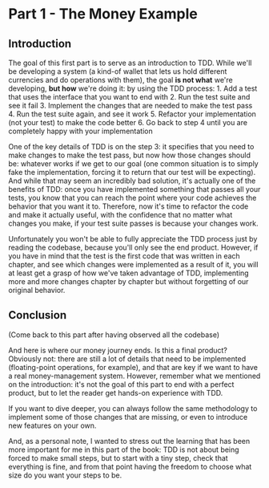 # Part 1 - The Money Example #
## Introduction ##
The goal of this first part is to serve as an introduction to TDD. While we'll be developing a system (a kind-of wallet that lets us hold different currencies and do operations with them), the goal **is not what** we're developing, **but how** we're doing it: by using the TDD process:
	1. Add a test that uses the interface that you want to end with
	2. Run the test suite and see it fail
	3. Implement the changes that are needed to make the test pass
	4. Run the test suite again, and see it work
	5. Refactor your implementation (not your test) to make the code better
	6. Go back to step 4 until you are completely happy with your implementation

One of the key details of TDD is on the step 3: it specifies that you need to make changes to make the test pass, but now how those changes should be: whatever works if we get to our goal (one common situation is to simply fake the implementation, forcing it to return that our test will be expecting). And while that may seem an incredibly bad solution, it's actually one of the benefits of TDD: once you have implemented something that passes all your tests, you know that you can reach the point where your code achieves the behavior that you want it to. Therefore, now it's time to refactor the code and make it actually useful, with the confidence that no matter what changes you make, if your test suite passes is because your changes work.

Unfortunately you won't be able to fully appreciate the TDD process just by reading the codebase, because you'll only see the end product. However, if you have in mind that the test is the first code that was written in each chapter, and see which changes were implemented as a result of it, you will at least get a grasp of how we've taken advantage of TDD, implementing more and more changes chapter by chapter but without forgetting of our original behavior.

## Conclusion ##
(Come back to this part after having observed all the codebase)

And here is where our money journey ends. Is this a final product? Obviously not: there are still a lot of details that need to be implemented (floating-point operations, for example), and that are key if we want to have a real money-management system. However, remember what we mentioned on the introduction: it's not the goal of this part to end with a perfect product, but to let the reader get hands-on experience with TDD. 

If you want to dive deeper, you can always follow the same methodology to implement some of those changes that are missing, or even to introduce new features on your own. 

And, as a personal note, I wanted to stress out the learning that has been more important for me in this part of the book: TDD is not about being forced to make small steps, but to start with a tiny step, check that everything is fine, and from that point having the freedom to choose what size do you want your steps to be. 
